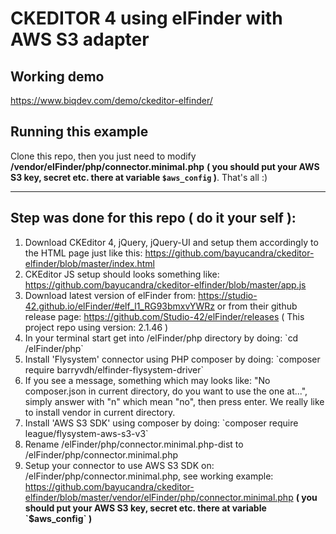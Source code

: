 <h1>CKEDITOR 4 using elFinder with AWS S3 adapter</h1>

<h2>Working demo</h2>
<a href="https://www.biqdev.com/demo/ckeditor-elfinder/">https://www.biqdev.com/demo/ckeditor-elfinder/</a>

<h2>Running this example</h2>

Clone this repo, then you just need to modify <b>/vendor/elFinder/php/connector.minimal.php</b> <b>( you should put your AWS S3 key, secret etc. there at variable `$aws_config` )</b>. That's all :)

<hr/>

<h2>Step was done for this repo ( do it your self ):</h2>
<ol>
    <li>
    Download CKEditor 4, jQuery, jQuery-UI and setup them accordingly to the HTML page just like this: <a href="https://github.com/bayucandra/ckeditor-elfinder/blob/master/index.html">https://github.com/bayucandra/ckeditor-elfinder/blob/master/index.html</a>
    </li>
    <li>CKEditor JS setup should looks something like: <a href="https://github.com/bayucandra/ckeditor-elfinder/blob/master/app.js">https://github.com/bayucandra/ckeditor-elfinder/blob/master/app.js</a></li>
    <li>Download latest version of elFinder from: <a href="https://studio-42.github.io/elFinder/#elf_l1_RG93bmxvYWRz">https://studio-42.github.io/elFinder/#elf_l1_RG93bmxvYWRz</a> or from their github release page: <a href="https://github.com/Studio-42/elFinder/releases">https://github.com/Studio-42/elFinder/releases</a> ( This project repo using version: 2.1.46 )</li>
    <li>In your terminal start get into /elFinder/php directory by doing: `cd /elFinder/php`</li>
    <li>Install 'Flysystem' connector using PHP composer by doing: `composer require barryvdh/elfinder-flysystem-driver`</li>
    <li>If you see a message, something which may looks like: "No composer.json in current directory, do you want to use the one at...", simply answer with "n" which mean "no", then press enter. We really like to install vendor in current directory.</li>
    <li>Install 'AWS S3 SDK' using composer by doing: `composer require league/flysystem-aws-s3-v3`</li>
    <li>Rename /elFinder/php/connector.minimal.php-dist to /elFinder/php/connector.minimal.php</li>
    <li>Setup your connector to use AWS S3 SDK on: /elFinder/php/connector.minimal.php, see working example: <a href="https://github.com/bayucandra/ckeditor-elfinder/blob/master/vendor/elFinder/php/connector.minimal.php">https://github.com/bayucandra/ckeditor-elfinder/blob/master/vendor/elFinder/php/connector.minimal.php</a> <b>( you should put your AWS S3 key, secret etc. there at variable `$aws_config` )</b></li>
    
</ol>